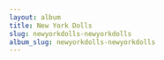 ```yaml
---
layout: album
title: New York Dolls
slug: newyorkdolls-newyorkdolls
album_slug: newyorkdolls-newyorkdolls
---
```

